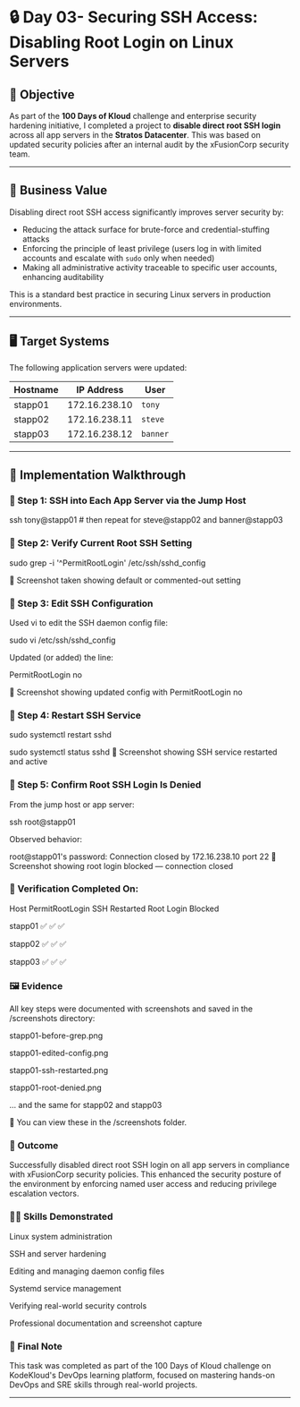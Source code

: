# 🔒 Day 03- Securing SSH Access: Disabling Root Login on Linux Servers

## 🧠 Objective

As part of the **100 Days of Kloud** challenge and enterprise security hardening initiative, I completed a project to **disable direct root SSH login** across all app servers in the **Stratos Datacenter**. This was based on updated security policies after an internal audit by the xFusionCorp security team.

---

## 💼 Business Value

Disabling direct root SSH access significantly improves server security by:

- Reducing the attack surface for brute-force and credential-stuffing attacks
- Enforcing the principle of least privilege (users log in with limited accounts and escalate with `sudo` only when needed)
- Making all administrative activity traceable to specific user accounts, enhancing auditability

This is a standard best practice in securing Linux servers in production environments.

---

## 🖥️ Target Systems

The following application servers were updated:

| Hostname   | IP Address      | User         |
|------------|------------------|--------------|
| stapp01    | 172.16.238.10    | `tony`       |
| stapp02    | 172.16.238.11    | `steve`      |
| stapp03    | 172.16.238.12    | `banner`     |

---

## 🔧 Implementation Walkthrough

### 🔹 Step 1: SSH into Each App Server via the Jump Host

ssh tony@stapp01    # then repeat for steve@stapp02 and banner@stapp03

### 🔹 Step 2: Verify Current Root SSH Setting
sudo grep -i '^PermitRootLogin' /etc/ssh/sshd_config

📸 Screenshot taken showing default or commented-out setting

### 🔹 Step 3: Edit SSH Configuration
Used vi to edit the SSH daemon config file:

sudo vi /etc/ssh/sshd_config

Updated (or added) the line:

PermitRootLogin no

📸 Screenshot showing updated config with PermitRootLogin no

### 🔹 Step 4: Restart SSH Service
sudo systemctl restart sshd

sudo systemctl status sshd
📸 Screenshot showing SSH service restarted and active

### 🔹 Step 5: Confirm Root SSH Login Is Denied
From the jump host or app server:

ssh root@stapp01

Observed behavior:

root@stapp01's password:
Connection closed by 172.16.238.10 port 22
📸 Screenshot showing root login blocked — connection closed

### 🧪 Verification Completed On:
Host	PermitRootLogin	SSH Restarted	Root Login Blocked

stapp01	✅	✅	✅

stapp02	✅	✅	✅

stapp03	✅	✅	✅

### 🖼️ Evidence
All key steps were documented with screenshots and saved in the /screenshots directory:

stapp01-before-grep.png

stapp01-edited-config.png

stapp01-ssh-restarted.png

stapp01-root-denied.png

... and the same for stapp02 and stapp03

📂 You can view these in the /screenshots folder.

### 🏁 Outcome
Successfully disabled direct root SSH login on all app servers in compliance with xFusionCorp security policies. This enhanced the security posture of the environment by enforcing named user access and reducing privilege escalation vectors.

### 👨‍💻 Skills Demonstrated
Linux system administration

SSH and server hardening

Editing and managing daemon config files

Systemd service management

Verifying real-world security controls

Professional documentation and screenshot capture

### 📣 Final Note
This task was completed as part of the 100 Days of Kloud challenge on KodeKloud's DevOps learning platform, focused on mastering hands-on DevOps and SRE skills through real-world projects.


---
